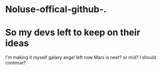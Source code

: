 # Noluse-offical-github-.

# So my devs left to keep on their ideas
I'm making it myself
galaxy
angel left 
now Mars is next?
or mid?
I should continue?
